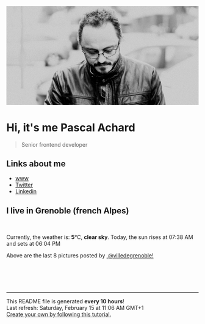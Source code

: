 ![Pascal Achard](./images/photo-pascal-achard.jpg)
# Hi, it's me Pascal Achard
> Senior frontend developer

## Links about me
- [www](https://www.pascal-achard.com)
- [Twitter](https://twitter.com/botmaster)
- [Linkedin](http://www.linkedin.com/in/pascal-achard)


## I live in Grenoble (french Alpes)
<img src="https://openweathermap.org/img/wn/01d@2x.png" alt="">

Currently, the weather is: **5**°C, **clear sky**.
Today, the sun rises at 07:38 AM and sets at 06:04 PM

Above are the last 8 pictures posted by <a href="https://www.instagram.com/villedegrenoble/" target="_blank"><img alt="" src="https://upload.wikimedia.org/wikipedia/commons/thumb/e/e7/Instagram_logo_2016.svg/1024px-Instagram_logo_2016.svg.png" width="20"/> @villedegrenoble!</a>

<p style="display: flex; flex-wrap: wrap; gap: 20px;">
        <img src="https://p19-pu-sign-no.tiktokcdn-eu.com/tos-no1a-p-0037-no/ogkBr2EAybKDEDkRDTNVrjfqCTFFtuEngEfIEt~tplv-tiktokx-cropcenter-q:300:400:q72.heic?dr=9232&nonce=48055&refresh_token=b2311f291ab88f84866d9f8d7441e933&x-expires=1739700000&x-signature=1V06XV7sVZbLYZZWMsW5Wz5mPXM%3D&biz_tag=tt_video&idc=no1a&ps=933b5bde&s=PUBLISH&sc=cover&shcp=132edbea&shp=d05b14bd&t=bacd0480" alt="" width="200"/>
        <img src="https://p16-sign-useast2a.tiktokcdn.com/tos-useast2a-p-0037-euttp/oIzAHhjoABcEaAiKzhgI9gHAA0BBoqfCPsVBip~tplv-tiktokx-cropcenter-q:300:400:q72.heic?dr=9232&nonce=56599&refresh_token=e96d5a547fe107f88c1e5b143b1b0afb&x-expires=1739700000&x-signature=CAOUPcyV%2BCfbWYZT7Ib%2Fgf5%2Bqew%3D&biz_tag=tt_video&idc=no1a&ps=933b5bde&s=PUBLISH&sc=cover&shcp=132edbea&shp=d05b14bd&t=bacd0480" alt="" width="200"/>
        <img src="https://p16-sign-useast2a.tiktokcdn.com/tos-useast2a-p-0037-euttp/ooEZb5UAivOitKBIA7WBwlACR01BAgYLYY5Aj~tplv-tiktokx-cropcenter-q:300:400:q72.heic?dr=9232&nonce=77269&refresh_token=6189cdba21daaa78a2f3f3e89b195338&x-expires=1739700000&x-signature=DFKiTPJH%2FfjQfONPxyhsJmlZMjs%3D&biz_tag=tt_video&idc=no1a&ps=933b5bde&s=PUBLISH&sc=cover&shcp=132edbea&shp=d05b14bd&t=bacd0480" alt="" width="200"/>
        <img src="https://p16-sign-useast2a.tiktokcdn.com/tos-useast2a-p-0037-euttp/ocIRRAPDnCd5elJFEAAnwAEkCD72fd3Q7VIGBt~tplv-tiktokx-cropcenter-q:300:400:q72.heic?dr=9232&nonce=67187&refresh_token=df2591a8b8b2d34017f86a8333a8d029&x-expires=1739700000&x-signature=2Z2Sn9uwK55H7%2FTsDV3ITi7xaJA%3D&biz_tag=tt_video&idc=no1a&ps=933b5bde&s=PUBLISH&sc=cover&shcp=132edbea&shp=d05b14bd&t=bacd0480" alt="" width="200"/>
        <img src="https://p19-pu-sign-no.tiktokcdn-eu.com/tos-no1a-p-0037-no/oUwEacFirIDpCmEA4MSgfqENnUQ4RhSFkBfhPB~tplv-tiktokx-cropcenter-q:300:400:q72.heic?dr=9232&nonce=26255&refresh_token=f77c740c8f6e8d04367407b43901a1f5&x-expires=1739700000&x-signature=xyFhAzsqWcrpCLf%2FJCgkVYrc%2F4U%3D&biz_tag=tt_video&idc=no1a&ps=933b5bde&s=PUBLISH&sc=cover&shcp=132edbea&shp=d05b14bd&t=bacd0480" alt="" width="200"/>
        <img src="https://p16-sign-useast2a.tiktokcdn.com/tos-useast2a-p-0037-euttp/ogSiC7AEVPgfsh276QBOhIggEAMn2eDnvrHDFB~tplv-tiktokx-cropcenter-q:300:400:q72.heic?dr=9232&nonce=438&refresh_token=bacd638e0b68d4bd6294fafbafe14535&x-expires=1739700000&x-signature=jRiVGBDPe0e0W3Pncqt8frIDA34%3D&biz_tag=tt_video&idc=no1a&ps=933b5bde&s=PUBLISH&sc=cover&shcp=132edbea&shp=d05b14bd&t=bacd0480" alt="" width="200"/>
        <img src="https://p16-sign-useast2a.tiktokcdn.com/tos-useast2a-p-0037-euttp/ooQSFu7efJUDaeYpg4fmW4DAgnensCxXGmAAsB~tplv-tiktokx-cropcenter-q:300:400:q72.heic?dr=9232&nonce=71253&refresh_token=4e168b6e8ecf06945d3274aa412b1121&x-expires=1739700000&x-signature=ftAt815j%2B87egvUEr%2BZ50JALEec%3D&biz_tag=tt_video&idc=no1a&ps=933b5bde&s=PUBLISH&sc=cover&shcp=132edbea&shp=d05b14bd&t=bacd0480" alt="" width="200"/>
        <img src="https://p16-sign-useast2a.tiktokcdn.com/tos-useast2a-p-0037-euttp/ooc7QgtpAXwr56kf0AYAgcfeZD1AfjFlAfgf4Z~tplv-tiktokx-cropcenter-q:300:400:q72.heic?dr=9232&nonce=63668&refresh_token=939e75873beef85f974c08201f765194&x-expires=1739700000&x-signature=of4QufFyE9nogIQ1t7Q11xNd9AU%3D&biz_tag=tt_video&idc=no1a&ps=933b5bde&s=PUBLISH&sc=cover&shcp=132edbea&shp=d05b14bd&t=bacd0480" alt="" width="200"/>
</p>

------------
<p>This README file is generated <b>every 10 hours</b>!
    <br />Last refresh: Saturday, February 15 at 11:06 AM GMT+1
    <br /><a href="https://medium.com/@th.guibert/how-to-create-a-self-updating-readme-md-for-your-github-profile-f8b05744ca91">Create your own by following this tutorial.</a>
</p>
<p><a href="https://github.com/botmaster/botmaster/actions/workflows/main.yaml"><img alt="" src="https://github.com/botmaster/botmaster/actions/workflows/main.yaml/badge.svg" /></a></p>


